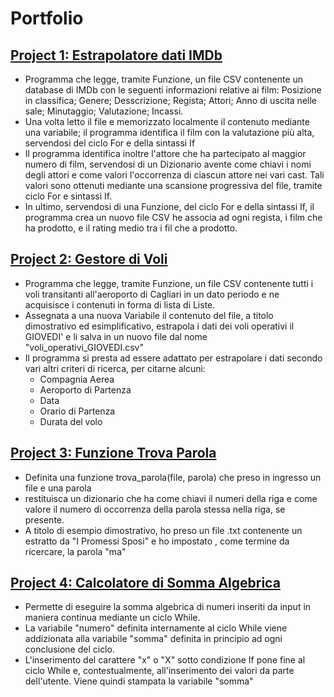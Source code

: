 # Portfolio

## [Project 1: Estrapolatore dati IMDb](https://github.com/SimonCamba/SimonCamba.github.io-IMDbAnalyser)
* Programma che legge, tramite Funzione, un file CSV contenente un database di IMDb con le seguenti informazioni relative ai film: Posizione in classifica; Genere; Desscrizione; Regista; Attori; Anno di uscita nelle sale; Minutaggio; Valutazione; Incassi.
* Una volta letto il file e memorizzato localmente il contenuto mediante una variabile; il programma identifica il film con la valutazione più alta, servendosi del ciclo For e della sintassi If
* Il programma identifica inoltre l'attore che ha partecipato al maggior numero di film, servendosi di un Dizionario avente come chiavi i nomi degli attori e come valori l'occorrenza di ciascun attore nei vari cast. Tali valori sono ottenuti mediante una scansione progressiva del file, tramite ciclo For e sintassi If.
* In ultimo, servendosi di una Funzione, del ciclo For e della sintassi If, il programma crea un nuovo file CSV he associa ad ogni regista, i film che ha prodotto, e il rating medio tra i fil che a prodotto.
  

## [Project 2: Gestore di Voli](https://github.com/SimonCamba/SimonCamba.github.io-GestoreVoli)
* Programma che legge, tramite Funzione, un file CSV contenente tutti i voli transitanti all'aeroporto di Cagliari in un dato periodo e ne acquisisce i contenuti in forma di lista di Liste.
* Assegnata a una nuova Variabile il contenuto del file, a titolo dimostrativo ed esimplificativo, estrapola i dati dei voli operativi il GIOVEDI' e li salva in un nuovo file dal nome "voli_operativi_GIOVEDI.csv"
* Il programma si presta ad essere adattato per estrapolare i dati secondo vari altri criteri di ricerca, per citarne alcuni:
     * Compagnia Aerea
     * Aeroporto di Partenza
     * Data
     * Orario di Partenza
     * Durata del volo

## [Project 3: Funzione Trova Parola](https://github.com/SimonCamba/SimonCamba.github.io-TrovaParola)
* Definita una funzione trova_parola(file, parola) che preso in ingresso un file e una parola
* restituisca un dizionario che ha come chiavi il numeri della riga e come valore il numero di occorrenza della parola stessa nella riga, se presente.
* A titolo di esempio dimostrativo, ho preso un file .txt contenente un estratto da "I Promessi Sposi" e ho impostato , come termine da ricercare, la parola "ma"

## [Project 4: Calcolatore di Somma Algebrica](https://github.com/SimonCamba/SimonCamba.github.io-CalcolatoreSommaAlgebrica) 
* Permette di eseguire la somma algebrica di numeri inseriti da input in maniera continua mediante un ciclo While.
* La variabile "numero" definita internamente al ciclo While viene addizionata alla variabile "somma" definita in principio ad ogni conclusione del ciclo.
* L'inserimento del carattere "x" o "X" sotto condizione If pone fine al ciclo While e, contestualmente, all'inserimento dei valori da parte dell'utente. Viene quindi stampata la variabile "somma"

